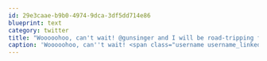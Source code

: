 ```yaml
---
id: 29e3caae-b9b0-4974-9dca-3df5dd714e86
blueprint: text
category: twitter
title: "Wooooohoo, can't wait! @gunsinger and I will be road-tripping from Kelowna, BC  #wds"
caption: 'Wooooohoo, can''t wait! <span class="username username_linked">@<a href="https://twitter.com/gunsinger" title="Cynthia Gunsinger">gunsinger</a></span> and I will be road-tripping from Kelowna, BC  <span class="hashtag hashtag_local">#<a href="http://tweettemp.darylchymko.ca/?tag=wds">wds</a>'
---
```

